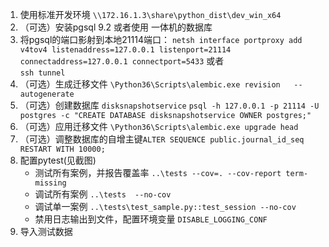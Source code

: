1. 使用标准开发环境 `\\172.16.1.3\share\python_dist\dev_win_x64`
1. （可选）安装pgsql 9.2 或者使用 一体机的数据库
2. 将pgsql的端口影射到本地21114端口：
`netsh interface portproxy add v4tov4 listenaddress=127.0.0.1 listenport=21114 connectaddress=127.0.0.1 connectport=5433`
或者   
```ssh tunnel```
3. （可选）生成迁移文件 `\Python36\Scripts\alembic.exe revision   --autogenerate`
3. （可选）创建数据库 `disksnapshotservice`
`psql -h 127.0.0.1 -p 21114 -U postgres -c "CREATE DATABASE disksnapshotservice OWNER postgres;"`
4. （可选）应用迁移文件 `\Python36\Scripts\alembic.exe upgrade head`
5. （可选）调整数据库的自增主键`ALTER SEQUENCE public.journal_id_seq RESTART WITH 10000;`
5. 配置pytest(见截图)
    * 测试所有案例，并报告覆盖率 `..\tests --cov=. --cov-report term-missing`
    * 调试所有案例 `..\tests  --no-cov`
    * 调试单一案例 `..\tests\test_sample.py::test_session --no-cov`
    * 禁用日志输出到文件，配置环境变量 `DISABLE_LOGGING_CONF`
6. 导入测试数据